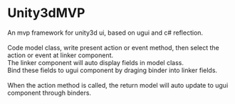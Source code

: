 # Unity3dMVP

An mvp framework for unity3d ui, based on ugui and c# reflection.<br/><br/>
Code model class, write present action or event method, then select the action or event at linker component.<br/>
The linker component will auto display fields in model class.<br/>
Bind these fields to ugui component by draging binder into linker fields.<br/><br/>
When the action method is called, the return model will auto update to ugui component through binders.
